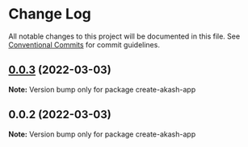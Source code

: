 # Change Log

All notable changes to this project will be documented in this file.
See [Conventional Commits](https://conventionalcommits.org) for commit guidelines.

## [0.0.3](https://github.com/pyramation/cosmos-app/compare/create-akash-app@0.0.2...create-akash-app@0.0.3) (2022-03-03)

**Note:** Version bump only for package create-akash-app





## 0.0.2 (2022-03-03)

**Note:** Version bump only for package create-akash-app
